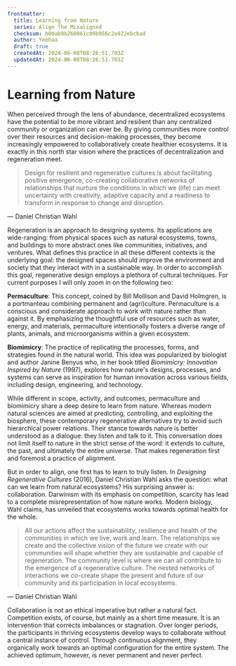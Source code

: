 ```yaml
---
frontmatter:
  title: Learning from Nature
  series: Align The Misaligned
  checksum: b00ab9b260061c09b956c2e922ebcbad
  author: Yeehaa
  draft: true
  createdAt: 2024-06-08T08:26:51.703Z
  updatedAt: 2024-06-08T08:26:51.703Z
---
```

# Learning from Nature

When perceived through the lens of abundance, decentralized ecosystems have the potential to be more vibrant and resilient than any centralized community or organization can ever be. By giving communities more control over their resources and decision-making processes, they become increasingly empowered to collaboratively create healthier ecosystems. It is exactly in this north star vision where the practices of decentralization and regeneration meet.

 > 
 > Design for resilient and regenerative cultures is about facilitating positive emergence, co-creating collaborative networks of relationships that nurture the conditions in which we (life) can meet uncertainty with creativity, adaptive capacity and a readiness to transform in response to change and disruption.

— Daniel Christian Wahl

Regeneration is an approach to designing systems. Its applications are wide-ranging: from physical spaces such as natural ecosystems, towns, and buildings to more abstract ones like communities, initiatives, and ventures. What defines this practice in all these different contexts is the underlying goal: the designed spaces should improve the environment and society that they interact with in a sustainable way. In order to accomplish this goal, regenerative design employs a plethora of cultural techniques. For current purposes I will only zoom in on the following two:

**Permaculture**: This concept, coined by Bill Mollison and David Holmgren, is a portmanteau combining permanent and (agri)culture. Permaculture is a conscious and considerate approach to work with nature rather than against it. By emphasizing the thoughtful use of resources such as water, energy, and materials, permaculture intentionally fosters a diverse range of plants, animals, and microorganisms within a given ecosystem.

**Biomimicry**: The practice of replicating the processes, forms, and strategies found in the natural world. This idea was popularized by biologist and author Janine Benyus who, in her book titled *Biomimicry: Innovation Inspired by Nature* (1997), explores how nature's designs, processes, and systems can serve as inspiration for human innovation across various fields, including design, engineering, and technology.

While different in scope, activity, and outcomes, permaculture and biomimicry share a deep desire to learn from nature. Whereas modern natural sciences are aimed at predicting, controlling, and exploiting the biosphere, these contemporary regenerative alternatives try to avoid such hierarchical power relations. Their stance towards nature is better understood as a dialogue: they listen and talk to it. This conversation does not limit itself to nature in the strict sense of the word: it extends to culture, the past, and ultimately the entire universe. That makes regeneration first and foremost a practice of alignment.

But in order to align, one first has to learn to truly listen. In *Designing Regenerative Cultures* (2016), Daniel Christian Wahl asks the question: what can we learn from natural ecosystems? His surprising answer is: collaboration. Darwinism with its emphasis on competition, scarcity has lead to a complete misrepresentation of how nature works. Modern biology, Wahl claims, has unveiled that ecosystems works towards optimal health for the whole.

 > 
 > All our actions affect the sustainability, resilience and health of the communities in which we live, work and learn. The relationships we create and the collective vision of the future we create with our communities will shape whether they are sustainable and capable of regeneration. The community level is where we can all contribute to the emergence of a regenerative culture. The nested networks of interactions we co-create shape the present and future of our community and its participation in local ecosystems.

— Daniel Christian Wahl

Collaboration is not an ethical imperative but rather a natural fact. Competition exists, of course, but mainly as a short time measure. It is an intervention that corrects imbalances or stagnation. Over longer periods, the participants in thriving ecosystems develop ways to collaborate without a central instance of control. Through continuous alignment, they organically work towards an optimal configuration for the entire system. The achieved optimum, however, is never permanent and never perfect.

